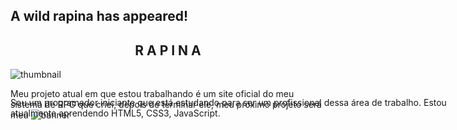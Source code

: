 ## A wild rapina has appeared!
<h2 align="center">R A P I N A</h2>

![thumbnail](https://github.com/rapinadescolado/rapinadescolado/assets/163008675/848f7ed3-9d44-4e4b-871b-fba8ff7a76b3)<p style="position:absolute;">Sou um programador iniciante que está estudando para ser um profissional dessa área de trabalho. Estou atualmente aprendendo HTML5, CSS3, JavaScript.</p>

Meu projeto atual em que estou trabalhando é um site oficial do meu sistema de RPG que criei, depois de terminar ele, meu próximo projeto será meu 
![banner](https://github.com/rapinadescolado/rapinadescolado/assets/163008675/4bee25d9-2780-4c86-b5f0-7cf16bb026e9)
